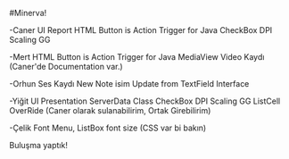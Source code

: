 #Minerva!

-Caner UI Report HTML Button is Action Trigger for Java CheckBox DPI Scaling GG

-Mert HTML Button is Action Trigger for Java MediaView Video Kaydı (Caner'de Documentation var.)

-Orhun Ses Kaydı New Note isim Update from TextField Interface

-Yiğit UI Presentation ServerData Class CheckBox DPI Scaling GG ListCell OverRide (Caner olarak sulanabilirim, Ortak Girebilirim)

-Çelik Font Menu, ListBox font size (CSS var bi bakın)

Buluşma yaptık!
